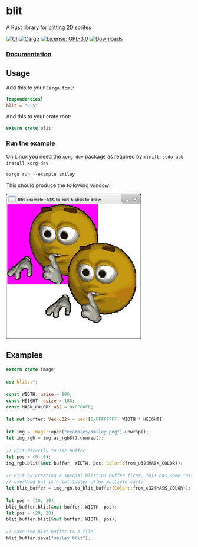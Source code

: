 # blit
A Rust library for blitting 2D sprites

<a href="https://github.com/tversteeg/const-tweaker/actions"><img src="https://github.com/tversteeg/const-tweaker/workflows/CI/badge.svg" alt="CI"/></a>
[![Cargo](https://img.shields.io/crates/v/blit.svg)](https://crates.io/crates/blit) [![License: GPL-3.0](https://img.shields.io/crates/l/blit.svg)](#license) [![Downloads](https://img.shields.io/crates/d/blit.svg)](#downloads)

### [Documentation](https://docs.rs/blit/)

## Usage

Add this to your `Cargo.toml`:

```toml
[dependencies]
blit = "0.5"
```

And this to your crate root:

```rust
extern crate blit;
```

### Run the example

On Linux you need the `xorg-dev` package as required by `minifb`. `sudo apt install xorg-dev`

    cargo run --example smiley

This should produce the following window:

![Example](img/example.png?raw=true)

## Examples

```rust
extern crate image;

use blit::*;

const WIDTH: usize = 180;
const HEIGHT: usize = 180;
const MASK_COLOR: u32 = 0xFF00FF;

let mut buffer: Vec<u32> = vec![0xFFFFFFFF; WIDTH * HEIGHT];

let img = image::open("examples/smiley.png").unwrap();
let img_rgb = img.as_rgb8().unwrap();

// Blit directly to the buffer
let pos = (0, 0);
img_rgb.blit(&mut buffer, WIDTH, pos, Color::from_u32(MASK_COLOR));

// Blit by creating a special blitting buffer first, this has some initial
// overhead but is a lot faster after multiple calls
let blit_buffer = img_rgb.to_blit_buffer(Color::from_u32(MASK_COLOR));

let pos = (10, 10);
blit_buffer.blit(&mut buffer, WIDTH, pos);
let pos = (20, 20);
blit_buffer.blit(&mut buffer, WIDTH, pos);

// Save the blit buffer to a file
blit_buffer.save("smiley.blit");
```
